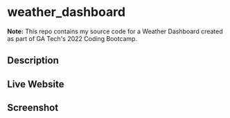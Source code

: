 # weather_dashboard
**Note:** This repo contains my source code for a Weather Dashboard created as part of GA Tech's 2022 Coding Bootcamp.

## Description ##


## Live Website ##

## Screenshot ##